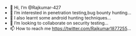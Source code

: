 - 👋 Hi, I’m @Rajkumar-427
- 👀 I’m interested in penetration testing,bug bounty hunting...
- 🌱 I also learnt some android hunting techniques...
- 💞️ I’m looking to collaborate on security testing...
- 📫 How to reach me https://twitter.com/Rajkumar1877255...

<!---
Rajkumar-427/Rajkumar-427 is a ✨ special ✨ repository because its `README.md` (this file) appears on your GitHub profile.
You can click the Preview link to take a look at your changes.
--->
